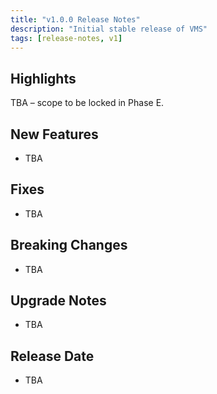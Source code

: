 ```yaml
---
title: "v1.0.0 Release Notes"
description: "Initial stable release of VMS"
tags: [release-notes, v1]
---
```


## Highlights

TBA – scope to be locked in Phase E.

## New Features

- TBA

## Fixes

- TBA

## Breaking Changes

- TBA

## Upgrade Notes

- TBA

## Release Date

- TBA
